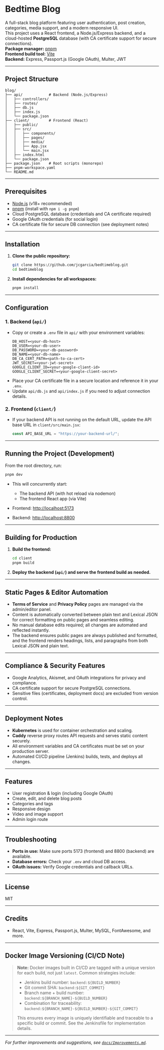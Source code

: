 # Bedtime Blog

A full-stack blog platform featuring user authentication, post creation, categories, media support, and a modern responsive UI.  
This project uses a React frontend, a Node.js/Express backend, and a cloud-hosted **PostgreSQL** database (with CA certificate support for secure connections).  
**Package manager:** [pnpm](https://pnpm.io/)  
**Frontend build tool:** [Vite](https://vitejs.dev/)  
**Backend:** Express, Passport.js (Google OAuth), Multer, JWT

---

## Project Structure

```
blog/
├── api/            # Backend (Node.js/Express)
│   ├── controllers/
│   ├── routes/
│   ├── db.js
│   ├── index.js
│   └── package.json
├── client/         # Frontend (React)
│   ├── public/
│   ├── src/
│   │   ├── components/
│   │   ├── pages/
│   │   ├── media/
│   │   ├── App.jsx
│   │   └── main.jsx
│   ├── index.html
│   └── package.json
├── package.json    # Root scripts (monorepo)
├── pnpm-workspace.yaml
└── README.md
```

---

## Prerequisites

- [Node.js](https://nodejs.org/) (v18+ recommended)
- [pnpm](https://pnpm.io/) (install with `npm i -g pnpm`)
- Cloud PostgreSQL database (credentials and CA certificate required)
- Google OAuth credentials (for social login)
- CA certificate file for secure DB connection (see deployment notes)

---

## Installation

1. **Clone the public repository:**
   ```sh
   git clone https://github.com/jcgarcia/bedtimeblog.git
   cd bedtimeblog
   ```

2. **Install dependencies for all workspaces:**
   ```sh
   pnpm install
   ```

---

## Configuration

### 1. Backend (`api/`)

- Copy or create a `.env` file in `api/` with your environment variables:
  ```
  DB_HOST=<your-db-host>
  DB_USER=<your-db-user>
  DB_PASSWORD=<your-db-password>
  DB_NAME=<your-db-name>
  DB_CA_CERT_PATH=<path-to-ca-cert>
  JWT_SECRET=<your-jwt-secret>
  GOOGLE_CLIENT_ID=<your-google-client-id>
  GOOGLE_CLIENT_SECRET=<your-google-client-secret>
  ```
- Place your CA certificate file in a secure location and reference it in your `.env`.
- Update `api/db.js` and `api/index.js` if you need to adjust connection details.

### 2. Frontend (`client/`)

- If your backend API is not running on the default URL, update the API base URL in `client/src/main.jsx`:
  ```js
  const API_BASE_URL = "https://your-backend-url/";
  ```

---

## Running the Project (Development)

From the root directory, run:

```sh
pnpm dev
```

- This will concurrently start:
  - The backend API (with hot reload via nodemon)
  - The frontend React app (via Vite)

- Frontend: [http://localhost:5173](http://localhost:5173)
- Backend: [http://localhost:8800](http://localhost:8800)

---

## Building for Production

1. **Build the frontend:**
   ```sh
   cd client
   pnpm build
   ```

2. **Deploy the backend (`api/`) and serve the frontend build as needed.**

---

## Static Pages & Editor Automation

- **Terms of Service** and **Privacy Policy** pages are managed via the admin/editor panel.
- Content is automatically converted between plain text and Lexical JSON for correct formatting on public pages and seamless editing.
- No manual database edits required; all changes are automated and reflected instantly.
- The backend ensures public pages are always published and formatted, and the frontend renders headings, lists, and paragraphs from both Lexical JSON and plain text.

---

## Compliance & Security Features

- Google Analytics, Akismet, and OAuth integrations for privacy and compliance.
- CA certificate support for secure PostgreSQL connections.
- Sensitive files (certificates, deployment docs) are excluded from version control.

---

## Deployment Notes

- **Kubernetes** is used for container orchestration and scaling.
- **Caddy** reverse proxy routes API requests and serves static content securely.
- All environment variables and CA certificates must be set on your production server.
- Automated CI/CD pipeline (Jenkins) builds, tests, and deploys all changes.

---

## Features

- User registration & login (including Google OAuth)
- Create, edit, and delete blog posts
- Categories and tags
- Responsive design
- Video and image support
- Admin login route

---

## Troubleshooting

- **Ports in use:** Make sure ports 5173 (frontend) and 8800 (backend) are available.
- **Database errors:** Check your `.env` and cloud DB access.
- **OAuth issues:** Verify Google credentials and callback URLs.

---

## License

MIT

---

## Credits

- React, Vite, Express, Passport.js, Multer, MySQL, FontAwesome, and more.

---

## Docker Image Versioning (CI/CD Note)

> **Note:**
> Docker images built in CI/CD are tagged with a unique version for each build, not just `latest`. Common strategies include:
> - Jenkins build number: `backend:${BUILD_NUMBER}`
> - Git commit SHA: `backend:${GIT_COMMIT}`
> - Branch name + build number: `backend:${BRANCH_NAME}-${BUILD_NUMBER}`
> - Combination for traceability: `backend:${BRANCH_NAME}-${BUILD_NUMBER}-${GIT_COMMIT}`
>
> This ensures every image is uniquely identifiable and traceable to a specific build or commit. See the Jenkinsfile for implementation details.

---

*For further improvements and suggestions, see [`docs/Improvements.md`](docs/Improvements.md).*